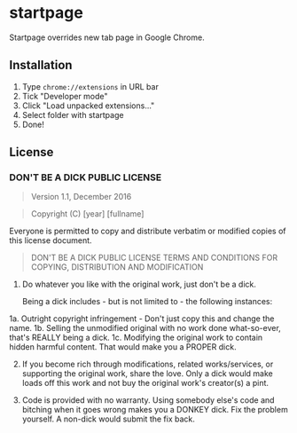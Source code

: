 # startpage
Startpage overrides new tab page in Google Chrome.

## Installation

1. Type `chrome://extensions` in URL bar
2. Tick "Developer mode"
3. Click "Load unpacked extensions..."
4. Select folder with startpage
5. Done!

## License

### DON'T BE A DICK PUBLIC LICENSE

> Version 1.1, December 2016

> Copyright (C) [year] [fullname]

 Everyone is permitted to copy and distribute verbatim or modified
 copies of this license document.

> DON'T BE A DICK PUBLIC LICENSE
> TERMS AND CONDITIONS FOR COPYING, DISTRIBUTION AND MODIFICATION

 1. Do whatever you like with the original work, just don't be a dick.

     Being a dick includes - but is not limited to - the following instances:

   1a. Outright copyright infringement - Don't just copy this and change the name.
   1b. Selling the unmodified original with no work done what-so-ever, that's REALLY being a dick.
   1c. Modifying the original work to contain hidden harmful content. That would make you a PROPER dick.

 2. If you become rich through modifications, related works/services, or supporting the original work,
 share the love. Only a dick would make loads off this work and not buy the original work's
 creator(s) a pint.

 3. Code is provided with no warranty. Using somebody else's code and bitching when it goes wrong makes
 you a DONKEY dick. Fix the problem yourself. A non-dick would submit the fix back.
